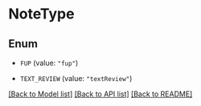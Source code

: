 # NoteType

## Enum


* `FUP` (value: `"fup"`)

* `TEXT_REVIEW` (value: `"textReview"`)


[[Back to Model list]](../README.md#documentation-for-models) [[Back to API list]](../README.md#documentation-for-api-endpoints) [[Back to README]](../README.md)


